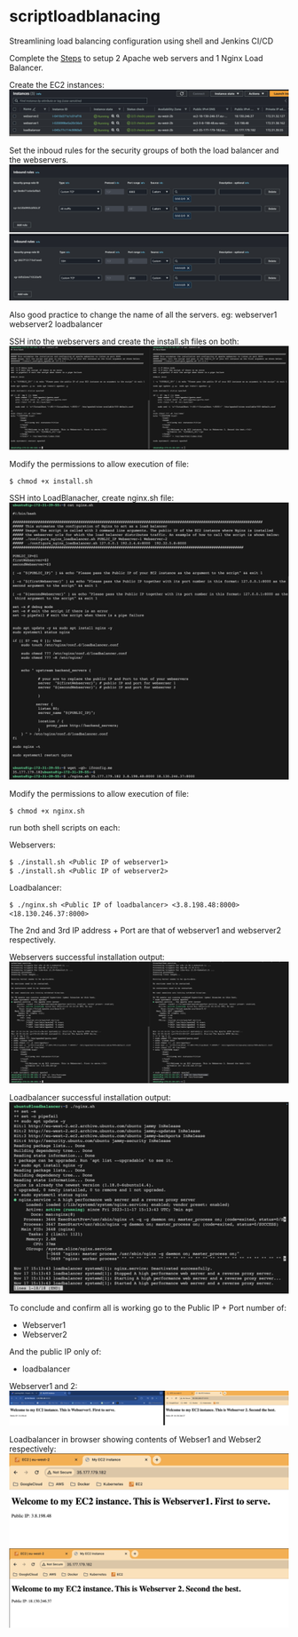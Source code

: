 # scriptloadblanacing
Streamlining load balancing configuration using shell and Jenkins CI/CD

Complete the [Steps](https://github.com/naqeebghazi/loadbalancerNginx) to setup 2 Apache web servers and 1 Nginx Load Balancer.

Create the EC2 instances:
![](https://github.com/naqeebghazi/scriptloadblanacing/blob/main/images/ec2.lb_ws1_ws2.png?raw=true)

Set the inboud rules for the security groups of both the load balancer and the webservers. 
![](https://github.com/naqeebghazi/scriptloadblanacing/blob/main/images/loadbalancerInboudnRules.png?raw=true)
![](https://github.com/naqeebghazi/scriptloadblanacing/blob/main/images/webserverInboundRules.png?raw=true)

Also good practice to change the name of all the servers. eg:
webserver1
webserver2
loadbalancer

SSH into the webservers and create the install.sh files on both:
![](https://github.com/naqeebghazi/scriptloadblanacing/blob/main/images/contentsofinstallshonBothWebserver1&2.png?raw=true)

Modify the permissions to allow execution of file:

    $ chmod +x install.sh

SSH into LoadBlanacher, create nginx.sh file:
![](https://github.com/naqeebghazi/scriptloadblanacing/blob/main/images/cat+x_nginxsh.png?raw=true)

Modify the permissions to allow execution of file:

    $ chmod +x nginx.sh

run both shell scripts on each:

Webservers: 

    $ ./install.sh <Public IP of webserver1>
    $ ./install.sh <Public IP of webserver2>

Loadbalancer:

    $ ./nginx.sh <Public IP of loadbalancer> <3.8.198.48:8000> <18.130.246.37:8000>

The 2nd and 3rd IP address + Port are that of webserver1 and webserver2 respectively.

Webservers successful installation output:
![](https://github.com/naqeebghazi/scriptloadblanacing/blob/main/images/resultsafterinstallinginstalshOnWebservers1&2.png?raw=true)

Loadbalancer successful installation output:
![](https://github.com/naqeebghazi/scriptloadblanacing/blob/main/images/LBsuccess_nginxsh.png?raw=true)

To conclude and confirm all is working go to the Public IP + Port number of:
- Webserver1
- Webserver2

And the public IP only of:
- loadbalancer


Webserver1 and 2:
![](https://github.com/naqeebghazi/scriptloadblanacing/blob/main/images/webservers1&2inBrowser.png?raw=true)

Loadbalancer in browser showing contents of Webser1 and Webser2 respectively:
![](https://github.com/naqeebghazi/scriptloadblanacing/blob/main/images/loadbalancerBrowserwebserv1.png?raw=true)
![](https://github.com/naqeebghazi/scriptloadblanacing/blob/main/images/loadbalancerBrowserwebserv2.png?raw=true)
